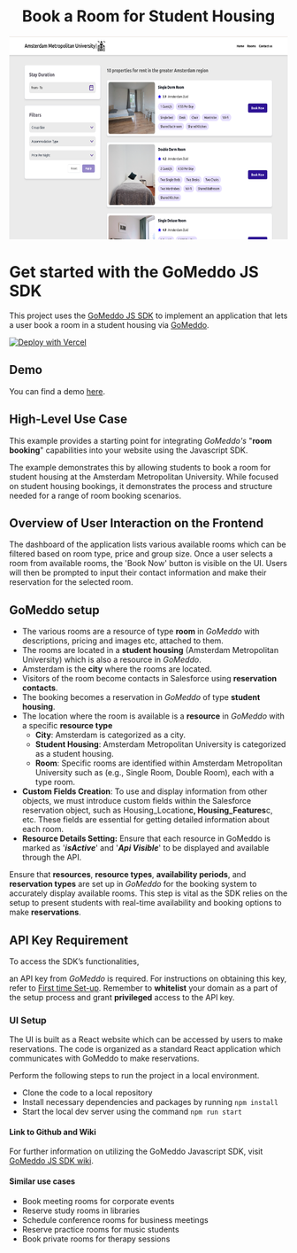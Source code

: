 <h1 align="center">Book a Room for Student Housing</h1>

<p align="center">
  <img src="./src/assets/dashboard.png" alt="Student Housing Dashboard" width="650" height="367">
</p>

# Get started with the GoMeddo JS SDK

This project uses the [GoMeddo JS SDK](https://github.com/gomeddo/js-sdk) to implement an application that lets a user book a room in a student housing via [GoMeddo](https://gomeddo.com).

[![Deploy with Vercel](https://vercel.com/button)](https://vercel.com/new/clone?s=https%3A%2F%2Fgithub.com%2Fgomeddo%2FGoMeddo-Activity-Scheduling-and-Registration&showOptionalTeamCreation=false)

## Demo

You can find a demo [here](https://gomeddo-activity-scheduling-and-registration.vercel.app/home).

## High-Level Use Case

This example provides a starting point for integrating _GoMeddo's_ "**room booking**" capabilities into your website using the Javascript SDK.

The example demonstrates this by allowing students to book a room for student housing at the Amsterdam Metropolitan University. While focused on student housing bookings, it demonstrates the process and structure needed for a range of room booking scenarios.

## Overview of User Interaction on the Frontend

The dashboard of the application lists various available rooms which can be filtered based on room type, price and group size. Once a user selects a room from available rooms, the 'Book Now' button is visible on the UI. Users will then be prompted to input their contact information and make their reservation for the selected room.

## GoMeddo setup

- The various rooms are a resource of type **room** in _GoMeddo_ with descriptions, pricing and images etc, attached to them.
- The rooms are located in a **student housing** (Amsterdam Metropolitan University) which is also a resource in _GoMeddo_.
- Amsterdam is the **city** where the rooms are located.
- Visitors of the room become contacts in Salesforce using **reservation contacts**.
- The booking becomes a reservation in _GoMeddo_ of type **student housing**.
- The location where the room is available is a **resource** in _GoMeddo_ with a specific **resource type**
  - **City**: Amsterdam is categorized as a city.
  - **Student Housing**: Amsterdam Metropolitan University is categorized as a student housing.
  - **Room**: Specific rooms are identified within Amsterdam Metropolitan University such as (e.g., Single Room, Double Room), each with a type room.
- **Custom Fields Creation**: To use and display information from other objects, we must introduce custom fields within the Salesforce reservation object, such as Housing_Location**c, Housing_Features**c, etc. These fields are essential for getting detailed information about each room.
- **Resource Details Setting:** Ensure that each resource in GoMeddo is marked as '**_isActive_**' and '**_Api Visible_**' to be displayed and available through the API.

Ensure that **resources**, **resource types**, **availability periods**, and **reservation types** are set up in _GoMeddo_ for the booking system to accurately display available rooms. This step is vital as the SDK relies on the setup to present students with real-time availability and booking options to make **reservations**.

## API Key Requirement

To access the SDK’s functionalities,

an API key from _GoMeddo_ is required. For instructions on obtaining this key, refer to [First time Set-up](https://gomeddo.atlassian.net/wiki/spaces/WID/pages/3353837569/First+time+Set-up). Remember to **whitelist** your domain as a part of the setup process and grant **privileged** access to the API key.

### UI Setup

The UI is built as a React website which can be accessed by users to make reservations. The code is organized as a standard React application which communicates with GoMeddo to make reservations.

Perform the following steps to run the project in a local environment.

- Clone the code to a local repository
- Install necessary dependencies and packages by running `npm install`
- Start the local dev server using the command `npm run start`

#### Link to Github and Wiki

For further information on utilizing the GoMeddo Javascript SDK, visit [GoMeddo JS SDK wiki](https://github.com/GoMeddo/js-sdk/wiki).

#### Similar use cases

- Book meeting rooms for corporate events
- Reserve study rooms in libraries
- Schedule conference rooms for business meetings
- Reserve practice rooms for music students
- Book private rooms for therapy sessions
